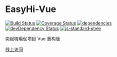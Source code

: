# EasyHi-Vue

[![Build Status](https://travis-ci.org/Raiyee/EasyHi.svg?branch=master)](https://travis-ci.org/Raiyee/EasyHi?branch=master)
[![Coverage Status](https://coveralls.io/repos/github/Raiyee/EasyHi/badge.svg)](https://coveralls.io/github/Raiyee/EasyHi)
[![dependencies](https://david-dm.org/Raiyee/EasyHi.svg)](https://david-dm.org/Raiyee/EasyHi)
[![devDependency Status](https://david-dm.org/Raiyee/EasyHi/dev-status.svg)](https://david-dm.org/Raiyee/EasyHi?type=dev)
[![js-standard-style](https://img.shields.io/badge/code%20style-standard-brightgreen.svg)](http://standardjs.com/)

奕起嗨瑜伽项目 Vue 重构版

[线上访问](http://hi.1stg.me/)
